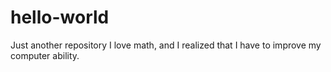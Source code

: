 # hello-world
Just another repository
I love math, and I realized that I have to
improve my computer ability.
